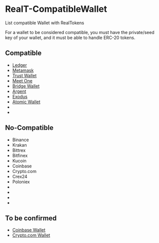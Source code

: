 # RealT-CompatibleWallet
List compatible Wallet with RealTokens

For a wallet to be considered compatible, you must have the private/seed key of your wallet, and it must be able to handle ERC-20 tokens.

## Compatible
- [Ledger](https://www.ledger.com/)
- [Metamask](https://metamask.io/)
- [Trust Wallet](https://trustwallet.com/)
- [Meet One](https://meet.one/)
- [Bridge Wallet](https://www.mtpelerin.com/fr/bridge-wallet)
- [Argent](https://www.argent.xyz/)
- [Exodus](https://www.exodus.io/)
- [Atomic Wallet](https://atomicwallet.io/)
- []()
- []()

## No-Compatible
- Binance
- Krakan
- Bittrex
- Bitfinex
- Kucoin
- Coinbase
- Crypto.com
- Crex24
- Poloniex
- 
- 
- 
- 

## To be confirmed
- [Coinbase Wallet](https://wallet.coinbase.com/)
- [Crypto.com Wallet](https://crypto.com/en/ncw/)
